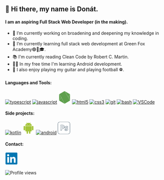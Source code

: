 ## 👋 Hi there, my name is Donát.
#### I am an aspiring Full Stack Web Developer (in the making).
 
 
 - 🔭 I’m currently working on broadening and deepening my knowledge in coding.
 - 🌱 I’m currently learning full stack web development at Green Fox Academy🟢🦊🎓.
 - 📚 I'm currently reading Clean Code by Robert C. Martin.
 -  👨‍💻 In my free time I'm learning Android development.
 - 🎸 I also enjoy playing my guitar and playing football ⚽.
 
<h4 align="left">Languages and Tools:</h4>
<p align="left">

  <a href="https://www.typescriptlang.org/" target="_blank">
  <img src="https://devicons.github.io/devicon/devicon.git/icons/typescript/typescript-original.svg" alt="typescript" width="40" height="40"/></a>

  <a href="https://www.javascript.com/" target="_blank">
  <img src="https://cdn.worldvectorlogo.com/logos/javascript.svg" alt="javascript" width="40" height="40"/></a>

  <a href="https://nodejs.org" target="_blank">
  <img src="https://raw.githubusercontent.com/devicons/devicon/ac557d6ff33ff370a5db99f97aeab35ea5c67fbd/icons/nodejs/nodejs-plain.svg" alt="nodejs" width="40" height="40"/></a>

  <a href="https://www.w3.org/html/" target="_blank">
  <img src="https://devicons.github.io/devicon/devicon.git/icons/html5/html5-original-wordmark.svg" alt="html5" width="40" height="40"/></a>

 <a href="https://www.w3schools.com/css/" target="_blank">
 <img src="https://devicons.github.io/devicon/devicon.git/icons/css3/css3-original-wordmark.svg" alt="css3" width="40" height="40"/></a> 

 <a href="https://git-scm.com/" target="_blank">
  <img src="https://www.vectorlogo.zone/logos/git-scm/git-scm-icon.svg" alt="git" width="40" height="40"/></a>
 
  <a href="https://www.gnu.org/software/bash/" target="_blank">
  <img src="https://www.vectorlogo.zone/logos/gnu_bash/gnu_bash-icon.svg" alt="bash" width="40" height="40"/></a>

  <a href="https://code.visualstudio.com" target="_blank">
  <img src="https://upload.wikimedia.org/wikipedia/commons/thumb/9/9a/Visual_Studio_Code_1.35_icon.svg/768px-Visual_Studio_Code_1.35_icon.svg.png" alt="VSCode" width="40" height="40"/></a>
  </p>

  <h4 align="left">Side projects:</h4>
<p align="left">

  <a href="https://kotlinlang.org" target="_blank">
  <img src="https://www.vectorlogo.zone/logos/kotlinlang/kotlinlang-icon.svg" alt="kotlin" width="40" height="40"/></a> 
  
  <a href="https://developer.android.com" target="_blank">
  <img src="https://raw.githubusercontent.com/devicons/devicon/ac557d6ff33ff370a5db99f97aeab35ea5c67fbd/icons/android/android-plain.svg" alt="android" width="40" height="40"/></a>

  <a href="https://developer.android.com" target="_blank">
  <img src="https://upload.wikimedia.org/wikipedia/commons/archive/3/34/20201120181649%21Android_Studio_icon.svg" alt="android" width="40" height="40"/></a>

  <a href="https://www.photoshop.com/en" target="_blank">
  <img src="https://raw.githubusercontent.com/devicons/devicon/ac557d6ff33ff370a5db99f97aeab35ea5c67fbd/icons/photoshop/photoshop-line.svg" alt="photoshop" width="40" height="40"/></a> 
  </p>

  <h4 align="left">Contact:</h4>
<p align="left">

  <a href="https://www.linkedin.com/in/donatmolnar" target="_blank">
  <img src="https://raw.githubusercontent.com/devicons/devicon/ac557d6ff33ff370a5db99f97aeab35ea5c67fbd/icons/linkedin/linkedin-original.svg" alt="linkedin" width="40" height="40"/></a>
</p>


![Profile views](https://gpvc.arturio.dev/donatmolnar)

<!--
Here are some ideas to get you started:

- 👯 I’m looking to collaborate on ...
- 🤔 I’m looking for help with ...
- 💬 Ask me about ...
- 📫 How to reach me: ...
- 😄 Pronouns: ...
- ⚡ Fun fact: ...
-->
